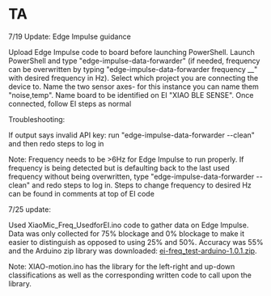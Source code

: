 # TA
7/19 Update: Edge Impulse guidance

Upload Edge Impulse code to board before launching PowerShell. Launch PowerShell and type "edge-impulse-data-forwarder" (if needed, frequency can be overwritten by typing "edge-impulse-data-forwarder frequency __" with desired frequency in Hz). Select which project you are connecting the device to. Name the two sensor axes- for this instance you can name them "noise,temp". Name board to be identified on EI "XIAO BLE SENSE". Once connected, follow EI steps as normal

Troubleshooting:

If output says invalid API key: run "edge-impulse-data-forwarder --clean" and then redo steps to log in 

Note: Frequency needs to be >6Hz for Edge Impulse to run properly. If frequency is being detected but is defaulting back to the last used frequency without being overwritten, type "edge-impulse-data-forwarder --clean" and redo steps to log in. Steps to change frequency to desired Hz can be found in comments at top of EI code



7/25 update:

Used XiaoMic_Freq_UsedforEI.ino code to gather data on Edge Impulse. Data was only collected for 75% blockage and 0% blockage to make it easier to distinguish as opposed to using 25% and 50%. Accuracy was 55% and the Arduino zip library was downloaded: [ei-freq_test-arduino-1.0.1.zip](https://github.com/ftannenbaum/TA/files/9183898/ei-freq_test-arduino-1.0.1.zip). 

Note: XIAO-motion.ino has the library for the left-right and up-down classifications as well as the corresponding written code to call upon the library.
